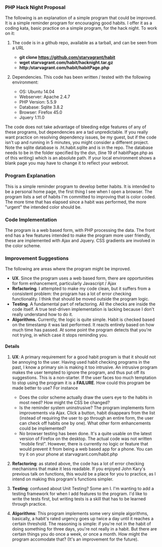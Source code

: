 ### PHP Hack Night Proposal

The following is an explanation of a simple program that could be improved. It is a simple reminder program for encouraging good habits. I offer it as a coding kata, basic practice on a simple program, for the hack night. To work on it:

1. The code is in a github repo, available as a tarball, and can be seen from a URL

	- **git clone https://github.com/starvagrant/habit**
	- **wget starvagrant.com/habit/hacknight.tar.gz**
	- **http:/starvagrant.com/habit/habitPage.php**

2. Dependencies. This code has been written / tested with the following environment:
	- OS: Ubuntu 14.04
	- Webserver: Apache 2.4.7
	- PHP Version: 5.5.9
	- Database: Sqlite 3.8.2
	- Browser: Firefox 45.0
	- Jquery 1.11.0

The code does not take advantage of bleeding edge features of any of these programs, but dependencies are a tad unpredictable. If you really want practice on resolving dependency issues, be my guest, but if the code isn't up and running in 5 minutes, you might consider a different project. Note the sqlite database is .ht.habit.sqlite and is in the repo. The database needs to be in the folder specified by the dsn, (line 19 of habitPage.php as of this writing) which is an absolute path. If your local environment shows a blank page you may have to change it to reflect your webroot.

### Program Explanation

This is a simple reminder program to develop better habits. It is intended to be a personal home page, the first thing I see when I open a browser. The program lists a set of habits I'm committed to improving that is color coded. The more time that has elapsed since a habit was performed, the more "urgent" the intended color should be.

### Code Implementation

The program is a web based form, with PHP processing the data. The front end has a few features intended to make the program more user friendly, these are implemented with Ajax and Jquery. CSS gradients are involved in the color scheme.

### Improvement Suggestions

The following are areas where the program might be improved.

- **UX**. Since the program uses a web based form, there are opportunities for form enhancement, particularly Javascript / Ajax
- **Refactoring**. I attempted to make my code clean, but it suffers from a consistent problem: the program has a lot of error checking functionality. I think that should be moved outside the program logic.
- **Testing**. A fundamental part of refactoring. All the checks are inside the code itself. A true test-driven implementation is lacking because I don't really understand how to do it.
- **Algorithms.** Currently, the logic is quite simple. Habit is checked based on the timestamp it was last performed. It reacts entirely based on how much time has passed. At some point the program detects that you're not trying, in which case it stops reminding you.

#### Details

1. **UX**: A primary requirement for a good habit program is that it should not be annoying to the user. Having used habit checking programs in the past, I know a primary sin is making it too intrusive. An intrusive program makes the user tempted to ignore the program, and thus put off its suggestions. This is a non-starter. If the user faces too much temptation to stop using the program it is a **FAILURE**. How could this program be made better to use? For instance

	- Does the color scheme actually draw the users eye to the habits in most need? How might the CSS be changed?
	- Is the reminder system uninstrusive? The program implements form improvements via Ajax. Click a button, habit disappears from the list (instead of requiring the user to go through an entire form, the user can check off habits one by one). What other form enhancements could be implemented?
	- No browser testing has been done. It's a quite usable on the latest version of Firefox on the desktop. The actual code was not written "mobile first". However, there is currently no logic or feature that would prevent it from being a web based app for a phone. You can try it on your phone at starvagrant.com/habit.php

2. **Refactoring**: as stated above, the code has a lot of error checking mechanisms that make it less readable. If you enjoyed John Kary's previous talk on functions, this would be a place for you to practice, as I intend on making this program's functions simpler.

3. **Testing**: confused about Unit Testing? Some am I. I'm wanting to add a testing framework for when I add features to the program. I'd like to write the tests first, but writing tests is a skill that has to be learned through practice.

4. **Algorithms**: This program implements some very simple algorithms, basically, a habit's rated urgency goes up twice a day until it reaches a certain threshold. The reasoning is simple: if you're not in the habit of doing something for three days, you're not really in a habit. But there are certain things you do once a week, or once a month. How might the program accomodate that? (It's an improvement for the future).
